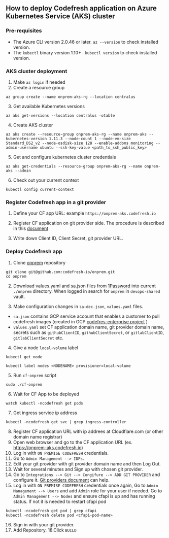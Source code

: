 ## How to deploy Codefresh application on Azure Kubernetes Service (AKS) cluster

### Pre-requisites

* The Azure CLI version 2.0.46 or later. `az --version` to check installed version.
* The `kubectl` binary version 1.10+ . `kubectl version` to check installed version.

### AKS cluster deployment 

1. Make `az login` if needed
2. Create a resource group
```
az group create --name onprem-aks-rg --location centralus
```
3. Get available Kubernetes versions
```
az aks get-versions --location centralus -otable
```
4. Create AKS cluster
```
az aks create --resource-group onprem-aks-rg --name onprem-aks --kubernetes-version 1.11.3 --node-count 1 --node-vm-size Standard_DS2_v2 --node-osdisk-size 128 --enable-addons monitoring --admin-username ubuntu --ssh-key-value <path_to_ssh_public_key>
```
5. Get and configure kubernetes cluster credentials
```
az aks get-credentials --resource-group onprem-aks-rg --name onprem-aks --admin
```
6. Check out your current context 
```
kubectl config current-context
```

### Register Codefresh app in a git provider

1. Define your CF app URL: example `https://onprem-aks.codefresh.io`

2. Register CF application on git provider side. The procedure is described in this [document](https://docs.google.com/document/d/1j_u2kunM69jTDcBW_8acQ1hnUawXZoUGcE1CxFu5njg/edit#heading=h.h4zd9clx0w2w)

3. Write down Client ID, Client Secret, git provider URL.

### Deploy Codefresh app

1. Clone [onprem](https://github.com/codefresh-io/onprem) repository
```
git clone git@github.com:codefresh-io/onprem.git
cd onprem
```
2. Download values.yaml and sa.json files from [1Password](https://codefresh.1password.com/) into current `./onprem` directory. When logged in search for `onprem` in `devops-shared` vault.

3. Make configuration changes in `sa-dec.json`, `values.yaml` files. 

* `sa.json` contains GCP service account that enables a customer to pull codefresh images (created in GCP [codefres-enterprise project](https://console.cloud.google.com/iam-admin/serviceaccounts?organizationId=304925537542&orgonly=true&project=codefresh-enterprise) )
* `values.yaml` set CF application domain name, git provider domain name, secrets such as `githubClientID`, `githubClientSecret`, or `gitlabClientID`, `gitlabClientSecret` etc.

4. Give a node `local-volume` label
```
kubectl get node

kubectl label nodes <NODENAME> provisioner=local-volume

``` 
5. Run `cf-onprem` script
```
sudo ./cf-onprem
```
6. Wait for CF App to be deployed
```
watch kubectl -ncodefresh get pods
```
7. Get ingress service ip address

```
kubectl -ncodefresh get svc | grep ingress-controller
```
8. Register CF application URL with ip addrees at Cloudflare.com (or other domain name registrar)
9. Open web browser and go to the CF application URL (ex. https://onprem-aks.codefresh.io)
10. Log in with `ON PREMISE CODEFRESH` credentials.
11. Go to `Admin Management --> IDPs`.
12. Edit your git provider with git provider domain name and then Log Out.
13. Wait for several minutes and Sign up with chosen git provider.
14. Go to `Integrations --> Git --> Congifure --> ADD GIT PROVIDER` and configure it. [Git providers document](https://codefresh.io/docs/docs/integrations/git-providers/) can help.
15. Log in with `ON PREMISE CODEFRESH` credentials once again, Go to `Admin Management --> Users` and add `Admin` role for your user if needed.  Go to `Admin Management --> Nodes` and ensure cfapi is up and has running status. If not it is needed to restart cfapi pod
```
kubectl -ncodefresh get pod | grep cfapi
kubectl -ncodefresh delete pod <cfapi-pod-name>
```
16. Sign in with your git provider.
17. Add Repository.
18.Click `BUILD`